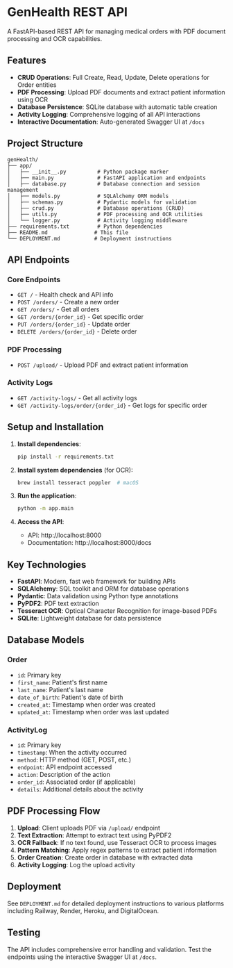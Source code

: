 # GenHealth REST API

A FastAPI-based REST API for managing medical orders with PDF document processing and OCR capabilities.

## Features

- **CRUD Operations**: Full Create, Read, Update, Delete operations for Order entities
- **PDF Processing**: Upload PDF documents and extract patient information using OCR
- **Database Persistence**: SQLite database with automatic table creation
- **Activity Logging**: Comprehensive logging of all API interactions
- **Interactive Documentation**: Auto-generated Swagger UI at `/docs`

## Project Structure

```
genHealth/
├── app/
│   ├── __init__.py          # Python package marker
│   ├── main.py              # FastAPI application and endpoints
│   ├── database.py          # Database connection and session management
│   ├── models.py            # SQLAlchemy ORM models
│   ├── schemas.py           # Pydantic models for validation
│   ├── crud.py              # Database operations (CRUD)
│   ├── utils.py             # PDF processing and OCR utilities
│   └── logger.py            # Activity logging middleware
├── requirements.txt         # Python dependencies
├── README.md               # This file
└── DEPLOYMENT.md           # Deployment instructions
```

## API Endpoints

### Core Endpoints
- `GET /` - Health check and API info
- `POST /orders/` - Create a new order
- `GET /orders/` - Get all orders
- `GET /orders/{order_id}` - Get specific order
- `PUT /orders/{order_id}` - Update order
- `DELETE /orders/{order_id}` - Delete order

### PDF Processing
- `POST /upload/` - Upload PDF and extract patient information

### Activity Logs
- `GET /activity-logs/` - Get all activity logs
- `GET /activity-logs/order/{order_id}` - Get logs for specific order

## Setup and Installation

1. **Install dependencies**:
   ```bash
   pip install -r requirements.txt
   ```

2. **Install system dependencies** (for OCR):
   ```bash
   brew install tesseract poppler  # macOS
   ```

3. **Run the application**:
   ```bash
   python -m app.main
   ```

4. **Access the API**:
   - API: http://localhost:8000
   - Documentation: http://localhost:8000/docs

## Key Technologies

- **FastAPI**: Modern, fast web framework for building APIs
- **SQLAlchemy**: SQL toolkit and ORM for database operations
- **Pydantic**: Data validation using Python type annotations
- **PyPDF2**: PDF text extraction
- **Tesseract OCR**: Optical Character Recognition for image-based PDFs
- **SQLite**: Lightweight database for data persistence

## Database Models

### Order
- `id`: Primary key
- `first_name`: Patient's first name
- `last_name`: Patient's last name
- `date_of_birth`: Patient's date of birth
- `created_at`: Timestamp when order was created
- `updated_at`: Timestamp when order was last updated

### ActivityLog
- `id`: Primary key
- `timestamp`: When the activity occurred
- `method`: HTTP method (GET, POST, etc.)
- `endpoint`: API endpoint accessed
- `action`: Description of the action
- `order_id`: Associated order (if applicable)
- `details`: Additional details about the activity

## PDF Processing Flow

1. **Upload**: Client uploads PDF via `/upload/` endpoint
2. **Text Extraction**: Attempt to extract text using PyPDF2
3. **OCR Fallback**: If no text found, use Tesseract OCR to process images
4. **Pattern Matching**: Apply regex patterns to extract patient information
5. **Order Creation**: Create order in database with extracted data
6. **Activity Logging**: Log the upload activity

## Deployment

See `DEPLOYMENT.md` for detailed deployment instructions to various platforms including Railway, Render, Heroku, and DigitalOcean.

## Testing

The API includes comprehensive error handling and validation. Test the endpoints using the interactive Swagger UI at `/docs`. 